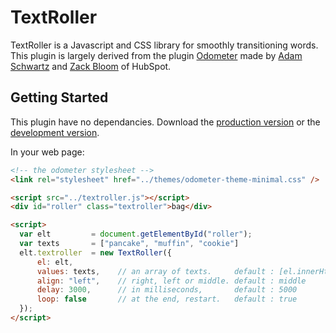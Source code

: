 TextRoller
========

TextRoller is a Javascript and CSS library for smoothly transitioning words.
This plugin is largely derived from the plugin [Odometer](https://github.com/HubSpot/odometer) made by 
[Adam Schwartz](https://twitter.com/adamfschwartz) and 
[Zack Bloom](https://twitter.com/zackbloom) of HubSpot.

## Getting Started

This plugin have no dependancies.
Download the [production version][min] or the [development version][max].

[min]: https://raw.github.com/lambda2/text-roller/master/textroller.min.js
[max]: https://raw.github.com/lambda2/text-roller/master/textroller.js

In your web page:

```html
<!-- the odometer stylesheet -->
<link rel="stylesheet" href="../themes/odometer-theme-minimal.css" />

<script src="../textroller.js"></script>
<div id="roller" class="textroller">bag</div>

<script>
  var elt         = document.getElementById("roller");
  var texts       = ["pancake", "muffin", "cookie"]
  elt.textroller  = new TextRoller({
      el: elt,
      values: texts,    // an array of texts.     default : [el.innerHtml]
      align: "left",    // right, left or middle. default : middle
      delay: 3000,      // in milliseconds,       default : 5000
      loop: false       // at the end, restart.   default : true
  });
</script>
```

